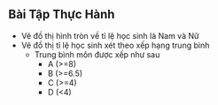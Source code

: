 


## Bài Tập Thực Hành
+ Vẽ đồ thị hình tròn về tỉ lệ học sinh là Nam và Nữ
+ Vẽ đồ thị tỉ lệ học sinh xét theo xếp hạng trung bình
   + Trung bình môn được xếp như sau
        + A (>=8)
        + B (>=6.5)
        + C (>=4)
        + D (<4)

